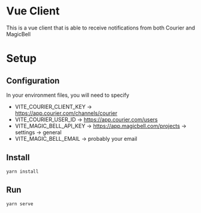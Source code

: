 # Vue Client

This is a vue client that is able to receive notifications from both Courier and MagicBell

# Setup

## Configuration
In your environment files, you will need to specify
- VITE_COURIER_CLIENT_KEY -> https://app.courier.com/channels/courier
- VITE_COURIER_USER_ID -> https://app.courier.com/users
- VITE_MAGIC_BELL_API_KEY -> https://app.magicbell.com/projects -> settings -> general
- VITE_MAGIC_BELL_EMAIL -> probably your email

## Install
```
yarn install
```

## Run
```
yarn serve
```
